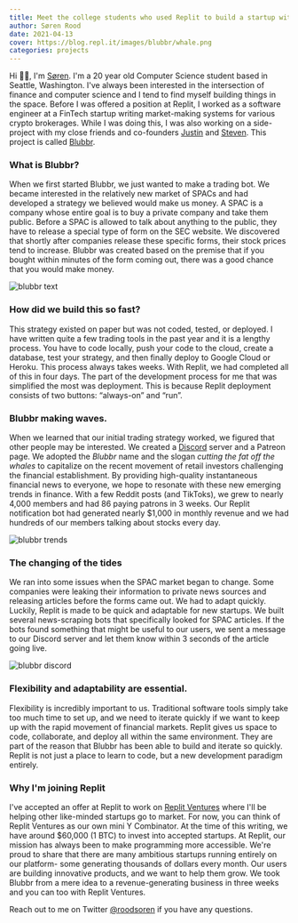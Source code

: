 ```yaml
---
title: Meet the college students who used Replit to build a startup with $1,000 in monthly revenue in 3 weeks
author: Søren Rood
date: 2021-04-13
cover: https://blog.repl.it/images/blubbr/whale.png
categories: projects
---
```


Hi 👋🏻, I'm [Søren](https://twitter.com/roodsoren). I'm a 20 year old Computer Science student based in Seattle, Washington. I've always been interested in the intersection of finance and computer science and I tend to find myself building things in the space. Before I was offered a position at Replit, I worked as a software engineer at a FinTech startup writing market-making systems for various crypto brokerages. While I was doing this, I was also working on a side-project with my close friends and co-founders [Justin](https://twitter.com/Justin_A_Shaw) and [Steven](https://twitter.com/stevenkotansky). This project is called [Blubbr](https://blubbr.io).

### What is Blubbr?
When we first started Blubbr, we just wanted to make a trading bot. We became interested in the relatively new market of SPACs and had developed a strategy we believed would make us money. A SPAC is a company whose entire goal is to buy a private company and take them public. Before a SPAC is allowed to talk about anything to the public, they have to release a special type of form on the SEC website. We discovered that shortly after companies release these specific forms, their stock prices tend to increase. Blubbr was created based on the premise that if you bought within minutes of the form coming out, there was a good chance that you would make money.

![blubbr text](https://blog.repl.it/images/blubbr/text1.png)

### How did we build this so fast?
This strategy existed on paper but was not coded, tested, or deployed. I have written quite a few trading tools in the past year and it is a lengthy process. You have to code locally, push your code to the cloud, create a database, test your strategy, and then finally deploy to Google Cloud or Heroku. This process always takes weeks. With Replit, we had completed all of this in four days. The part of the development process for me that was simplified the most was deployment. This is because Replit deployment consists of two buttons: “always-on” and “run”.

### Blubbr making waves.
When we learned that our initial trading strategy worked, we figured that other people may be interested. We created a [Discord](https://www.blubbr.io/discord) server and a Patreon page. We adopted the _Blubbr_ name and the slogan _cutting the fat off the whales_ to capitalize on the recent movement of retail investors challenging the financial establishment. By providing high-quality instantaneous financial news to everyone, we hope to resonate with these new emerging trends in finance. With a few Reddit posts (and TikToks), we grew to nearly 4,000 members and had 86 paying patrons in 3 weeks. Our Replit notification bot had generated nearly $1,000 in monthly revenue and we had hundreds of our members talking about stocks every day. 

![blubbr trends](https://blog.repl.it/images/blubbr/trends1.png)

### The changing of the tides
We ran into some issues when the SPAC market began to change. Some companies were leaking their information to private news sources and releasing articles before the forms came out. We had to adapt quickly. Luckily, Replit is made to be quick and adaptable for new startups. We built several news-scraping bots that specifically looked for SPAC articles. If the bots found something that might be useful to our users, we sent a message to our Discord server and let them know within 3 seconds of the article going live. 

![blubbr discord](https://blog.repl.it/images/blubbr/discord1.png)

### Flexibility and adaptability are essential.
Flexibility is incredibly important to us. Traditional software tools simply take too much time to set up, and we need to iterate quickly if we want to keep up with the rapid movement of financial markets. Replit gives us space to code, collaborate, and deploy all within the same environment. They are part of the reason that Blubbr has been able to build and iterate so quickly. Replit is not just a place to learn to code, but a new development paradigm entirely.

### Why I'm joining Replit

I've accepted an offer at Replit to work on [Replit Ventures](https://blog.replit.com/ventures) where I'll be helping other like-minded startups go to market. For now, you can think of Replit Ventures as our own mini Y Combinator. At the time of this writing, we have around $60,000 (1 BTC) to invest into accepted startups. At Replit, our mission has always been to make programming more accessible. We're proud to share that there are many ambitious startups running entirely on our platform- some generating thousands of dollars every month. Our users are building innovative products, and we want to help them grow. We took Blubbr from a mere idea to a revenue-generating business in three weeks and you can too with Replit Ventures.

Reach out to me on Twitter [@roodsoren](https://twitter.com/roodsoren) if you have any questions.